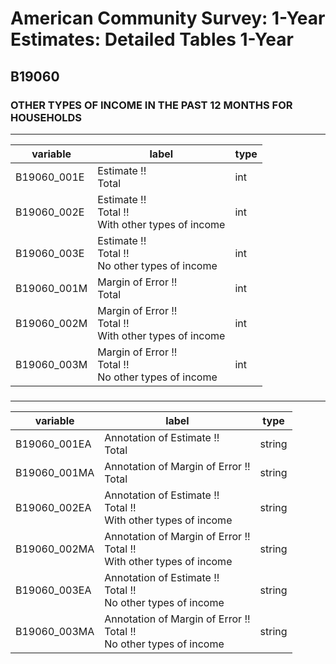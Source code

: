 # American Community Survey: 1-Year Estimates: Detailed Tables 1-Year

## B19060

### OTHER TYPES OF INCOME IN THE PAST 12 MONTHS FOR HOUSEHOLDS

___

| variable | label | type |
| ----- | ----- | ----- |
| B19060_001E | Estimate !!<br>Total | int |
| B19060_002E | Estimate !!<br>Total !!<br>With other types of income | int |
| B19060_003E | Estimate !!<br>Total !!<br>No other types of income | int |
| B19060_001M | Margin of Error !!<br>Total | int |
| B19060_002M | Margin of Error !!<br>Total !!<br>With other types of income | int |
| B19060_003M | Margin of Error !!<br>Total !!<br>No other types of income | int |
### 

___

| variable | label | type |
| ----- | ----- | ----- |
| B19060_001EA | Annotation of Estimate !!<br>Total | string |
| B19060_001MA | Annotation of Margin of Error !!<br>Total | string |
| B19060_002EA | Annotation of Estimate !!<br>Total !!<br>With other types of income | string |
| B19060_002MA | Annotation of Margin of Error !!<br>Total !!<br>With other types of income | string |
| B19060_003EA | Annotation of Estimate !!<br>Total !!<br>No other types of income | string |
| B19060_003MA | Annotation of Margin of Error !!<br>Total !!<br>No other types of income | string |

